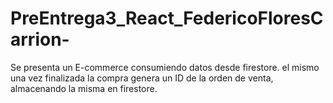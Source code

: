 # PreEntrega3_React_FedericoFloresCarrion-
Se presenta un E-commerce consumiendo datos desde firestore.
el mismo una vez finalizada la compra genera un ID de la orden de venta, almacenando la misma en firestore.
